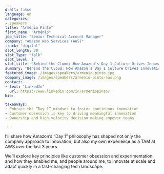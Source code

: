 ```yaml
---
draft: false
language: en
categories:
- speakers
title: "Arménio Pinto"
first_name: "Arménio"
job_title: "Senior Technical Account Manager"
company: "Amazon Web Services (AWS)"
track: "digital"
slot_length: 30
slot_Type: "talk"
slot_level: 1
slot_title: "Behind the Cloud: How Amazon’s Day 1 Culture Drives Innovation at AWS"
summary: "Behind the Cloud: How Amazon’s Day 1 Culture Drives Innovation at AWS"
featured_image: /images/speakers/armenio-pinto.jpg
company_image: /images/speakers/armenio-pinto-aws.png
contact:
- text: "LinkedIn"
  url: https://www.linkedin.com/in/armeniopinto/
bio:

takeaways:
- Embrace the “Day 1” mindset to foster continuous innovation
- Customer obsession is key to driving meaningful innovation
- Ownership and high-velocity decision making empower teams

---
```


I’ll share how Amazon’s “Day 1” philosophy has shaped not only the company approach to innovation, but also my own experience as a TAM at AWS over the last 3 years. 

We’ll explore key principles like customer obsession and experimentation, and how they enabled me, and people around me, to innovate at scale and adapt quickly in a fast-changing tech landscape.